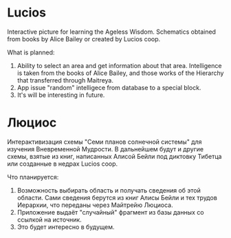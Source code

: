 # Lucios

Interactive picture for learning the Ageless Wisdom. Schematics obtained from books by Alice Bailey or created by Lucios coop.

What is planned:
1. Ability to select an area and get information about that area. Intelligence is taken from the books of Alice Bailey, and those works of the Hierarchy that transferred through Maitreya.
2. App issue "random" intelligece from database to a special block.
3. It's will be interesting in future.

# Люциос

Интерактивизация схемы "Семи планов солнечной системы" для изучения Вневременной Мудрости. В дальнейшем будут и другие схемы, взятые из книг, написанных Алисой Бейли под диктовку Тибетца или созданные в недрах Lucios coop.

Что планируется:
1. Возможность выбирать область и получать сведения об этой области. Сами сведения берутся из книг Алисы Бейли и тех трудов Иерархии, что переданы через Майтрейю Люциоса.
2. Приложение выдаёт "случайный" фрагмент из базы данных со ссылкой на источник.
3. Это будет интересно в будущем.
